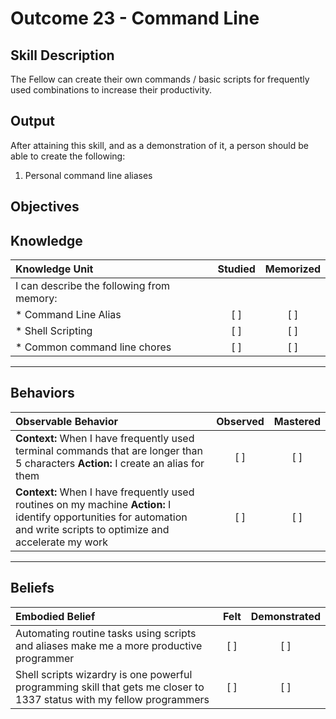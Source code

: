 # Outcome 23 - Command Line

**Skill Description**
----------
The Fellow can create their own commands / basic scripts for frequently used combinations to increase their productivity.

**Output**
----------
After attaining this skill, and as a demonstration of it, a person should be able to create the following:

1. Personal command line aliases


**Objectives**
----------
## **Knowledge**


| Knowledge Unit   |      Studied      | Memorized |
|:-------------|:------------------:|:--------:|
| I can describe the following from memory: | | |
| * Command Line Alias | [ ] | [ ]  |
| * Shell Scripting     | [ ] | [ ]  |
| * Common command line chores     | [ ] | [ ]  |


----------


## **Behaviors**

| Observable Behavior   |      Observed      | Mastered |
|:-------------|:------------------:|:--------:|
| **Context:** When I have frequently used terminal commands that are longer than 5 characters **Action:** I create an alias for them | [ ] | [ ]  |
| **Context:** When I have frequently used routines on my machine **Action:** I identify opportunities for automation and write scripts to optimize and accelerate my work | [ ] | [ ]  |



----------


## **Beliefs**


| Embodied Belief   |      Felt      | Demonstrated |
|:-------------|:------------------:|:--------:|
| Automating routine tasks using scripts and aliases make me a more productive programmer | [ ] | [ ]  |
| Shell scripts wizardry is one powerful programming skill that gets me closer to 1337 status with my fellow programmers | [ ] | [ ]  |

